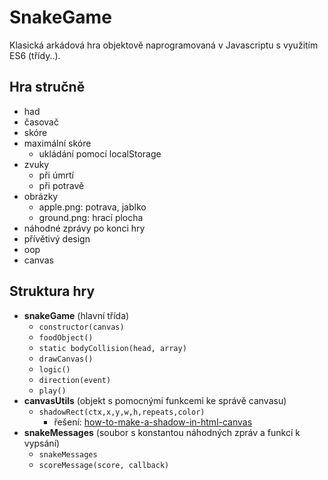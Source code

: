 # SnakeGame
Klasická arkádová hra objektově naprogramovaná v Javascriptu s využitím ES6 (třídy..).
## Hra stručně
- had
- časovač
- skóre
- maximální skóre
  - ukládání pomocí localStorage
- zvuky
  - při úmrtí 
  - při potravě
- obrázky
  - apple.png: potrava, jablko
  - ground.png: hrací plocha
- náhodné zprávy po konci hry
- přívětivý design
- oop
- canvas
## Struktura hry
- **snakeGame** (hlavní třída)
  - `constructor(canvas)`
  - `foodObject()`
  - `static bodyCollision(head, array)`
  - `drawCanvas()`
  - `logic()`
  - `direction(event)`
  - `play()`
- **canvasUtils** (objekt s pomocnými funkcemi ke správě canvasu)
  - `shadowRect(ctx,x,y,w,h,repeats,color)` 
    - řešení: [how-to-make-a-shadow-in-html-canvas](https://stackoverflow.com/questions/29393591/how-to-make-a-shadow-in-html-canvas)
- **snakeMessages** (soubor s konstantou náhodných zpráv a funkcí k vypsání)
  - `snakeMessages`
  - `scoreMessage(score, callback)`
  
  
   
